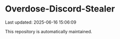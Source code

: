 # Overdose-Discord-Stealer

Last updated: 2025-06-16 15:06:09

This repository is automatically maintained.
